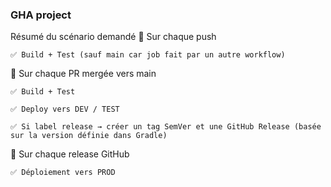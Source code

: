 ### GHA project

Résumé du scénario demandé
🔁 Sur chaque push

    ✅ Build + Test (sauf main car job fait par un autre workflow)

🔀 Sur chaque PR mergée vers main

    ✅ Build + Test

    ✅ Deploy vers DEV / TEST

    ✅ Si label release → créer un tag SemVer et une GitHub Release (basée sur la version définie dans Gradle)

🚀 Sur chaque release GitHub

    ✅ Déploiement vers PROD